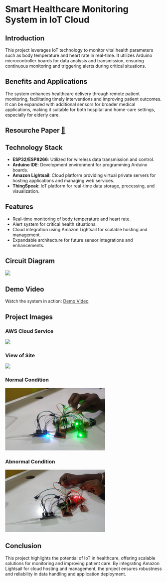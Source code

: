 # Smart Healthcare Monitoring System in IoT Cloud

## Introduction
This project leverages IoT technology to monitor vital health parameters such as body temperature and heart rate in real-time. It utilizes Arduino microcontroller boards for data analysis and transmission, ensuring continuous monitoring and triggering alerts during critical situations.

## Benefits and Applications
The system enhances healthcare delivery through remote patient monitoring, facilitating timely interventions and improving patient outcomes. It can be expanded with additional sensors for broader medical applications, making it suitable for both hospital and home-care settings, especially for elderly care.

## Resourche Paper [📃](https://www.ijnrd.org/papers/IJNRD2305479.pdf)

## Technology Stack
- **ESP32/ESP8266**: Utilized for wireless data transmission and control.
- **Arduino IDE**: Development environment for programming Arduino boards.
- **Amazon Lightsail**: Cloud platform providing virtual private servers for hosting applications and managing web services.
- **ThingSpeak**: IoT platform for real-time data storage, processing, and visualization.

## Features
- Real-time monitoring of body temperature and heart rate.
- Alert system for critical health situations.
- Cloud integration using Amazon Lightsail for scalable hosting and management.
- Expandable architecture for future sensor integrations and enhancements.

## Circuit Diagram
<img src="https://user-images.githubusercontent.com/110226727/235321727-d220815c-969c-4e0e-9725-90222fdece14.png" width="480">

## Demo Video
Watch the system in action: [Demo Video](https://drive.google.com/file/d/1SFScUGzFb87ean9VRxnEfEm4BpsGqVhb/view?usp=sharing)

## Project Images

### AWS Cloud Service
<img src="https://user-images.githubusercontent.com/110226727/235321774-8a2746a0-b11a-4a52-b07a-11b388fee588.png" width="480">

### View of Site
<img src="https://user-images.githubusercontent.com/110226727/235321762-e8d9bb55-89de-468c-828e-f6774679117e.png" width="480">

### Normal Condition
<img src="https://github.com/Vasanthabalaji01/Final_Year_Project/blob/main/normal.jpg" width="320" height="200">

### Abnormal Condition
<img src="https://github.com/Vasanthabalaji01/Final_Year_Project/blob/main/abnormal.jpg" width="320" height="200">

## Conclusion
This project highlights the potential of IoT in healthcare, offering scalable solutions for monitoring and improving patient care. By integrating Amazon Lightsail for cloud hosting and management, the project ensures robustness and reliability in data handling and application deployment.
